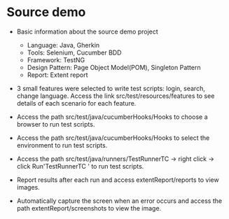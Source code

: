 # Source demo
- Basic information about the source demo project
  - Language: Java, Gherkin
  - Tools: Selenium, Cucumber BDD
  - Framework: TestNG
  - Design Pattern: Page Object Model(POM), Singleton Pattern
  - Report: Extent report


- 3 small features were selected to write test scripts: login, search, change language. Access the link src/test/resources/features to see details of each scenario for each feature.


- Access the path src/test/java/cucumberHooks/Hooks to choose a browser to run test scripts.


- Access the path src/test/java/cucumberHooks/Hooks to select the environment to run test scripts.


- Access the path src/test/java/runners/TestRunnerTC -> right click -> click Run'TestRunnerTC ' to run test scripts.


- Report results after each run and access extentReport/reports to view images.


- Automatically capture the screen when an error occurs and access the path extentReport/screenshots to view the image.




